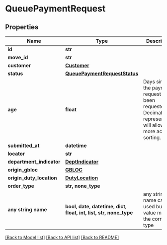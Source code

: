 # QueuePaymentRequest


## Properties
Name | Type | Description | Notes
------------ | ------------- | ------------- | -------------
**id** | **str** |  | [optional] 
**move_id** | **str** |  | [optional] 
**customer** | [**Customer**](Customer.md) |  | [optional] 
**status** | [**QueuePaymentRequestStatus**](QueuePaymentRequestStatus.md) |  | [optional] 
**age** | **float** | Days since the payment request has been requested.  Decimal representation will allow more accurate sorting. | [optional] 
**submitted_at** | **datetime** |  | [optional] 
**locator** | **str** |  | [optional] 
**department_indicator** | [**DeptIndicator**](DeptIndicator.md) |  | [optional] 
**origin_gbloc** | [**GBLOC**](GBLOC.md) |  | [optional] 
**origin_duty_location** | [**DutyLocation**](DutyLocation.md) |  | [optional] 
**order_type** | **str, none_type** |  | [optional] 
**any string name** | **bool, date, datetime, dict, float, int, list, str, none_type** | any string name can be used but the value must be the correct type | [optional]

[[Back to Model list]](../README.md#documentation-for-models) [[Back to API list]](../README.md#documentation-for-api-endpoints) [[Back to README]](../README.md)


